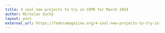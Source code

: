 ```yaml
---
title: 4 cool new projects to try in COPR for March 2024
author: Miroslav Suchý
layout: post
external_url: https://fedoramagazine.org/4-cool-new-projects-to-try-in-copr-for-march-2024/
---
```

